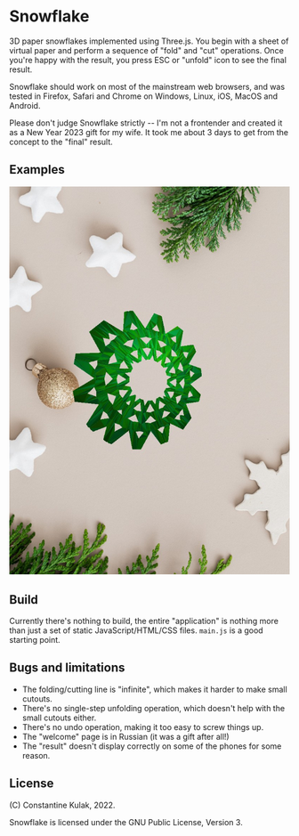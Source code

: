 # Snowflake

3D paper snowflakes implemented using Three.js. You begin with a sheet of virtual paper and perform
a sequence of "fold" and "cut" operations. Once you're happy with the result, you press ESC or "unfold"
icon to see the final result.

Snowflake should work on most of the mainstream web browsers, and was tested in Firefox, Safari and 
Chrome on Windows, Linux, iOS, MacOS and Android.

Please don't judge Snowflake strictly -- I'm not a frontender and created it as a New Year 2023 gift 
for my wife. It took me about 3 days to get from the concept to the "final" result.

## Examples

![A sample green snowflake](snowflake-green.jpg)

## Build

Currently there's nothing to build, the entire "application" is nothing more than just a set of static
JavaScript/HTML/CSS files. `main.js` is a good starting point.

## Bugs and limitations

- The folding/cutting line is "infinite", which makes it harder to make small cutouts.
- There's no single-step unfolding operation, which doesn't help with the small cutouts either.
- There's no undo operation, making it too easy to screw things up.
- The "welcome" page is in Russian (it was a gift after all!)
- The "result" doesn't display correctly on some of the phones for some reason.

## License

(C) Constantine Kulak, 2022.

Snowflake is licensed under the GNU Public License, Version 3.
